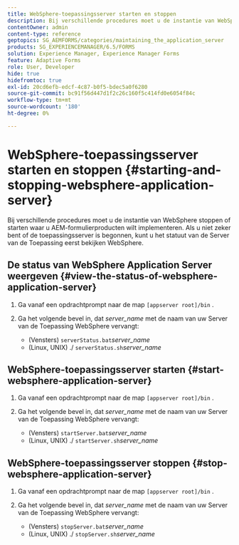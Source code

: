 ```yaml
---
title: WebSphere-toepassingsserver starten en stoppen
description: Bij verschillende procedures moet u de instantie van WebSphere stoppen of starten waar u AEM-formulierproducten wilt implementeren. In dit document wordt beschreven hoe u de WebSphere-toepassingsserver start en stopt.
contentOwner: admin
content-type: reference
geptopics: SG_AEMFORMS/categories/maintaining_the_application_server
products: SG_EXPERIENCEMANAGER/6.5/FORMS
solution: Experience Manager, Experience Manager Forms
feature: Adaptive Forms
role: User, Developer
hide: true
hidefromtoc: true
exl-id: 20cd6efb-edcf-4c87-b0f5-bdec5a0f6280
source-git-commit: bc91f56d447d1f2c26c160f5c414fd0e6054f84c
workflow-type: tm+mt
source-wordcount: '180'
ht-degree: 0%

---
```


# WebSphere-toepassingsserver starten en stoppen {#starting-and-stopping-websphere-application-server}

Bij verschillende procedures moet u de instantie van WebSphere stoppen of starten waar u AEM-formulierproducten wilt implementeren. Als u niet zeker bent of de toepassingsserver is begonnen, kunt u het statuut van de Server van de Toepassing eerst bekijken WebSphere.

## De status van WebSphere Application Server weergeven {#view-the-status-of-websphere-application-server}

1. Ga vanaf een opdrachtprompt naar de map `[appserver root]/bin` .
1. Ga het volgende bevel in, dat *server_name* met de naam van uw Server van de Toepassing WebSphere vervangt:

   * (Vensters) `serverStatus.bat`*server_name*
   * (Linux, UNIX) ./ `serverStatus.sh`*server_name*

## WebSphere-toepassingsserver starten {#start-websphere-application-server}

1. Ga vanaf een opdrachtprompt naar de map `[appserver root]/bin` .
1. Ga het volgende bevel in, dat *server_name* met de naam van uw Server van de Toepassing WebSphere vervangt:

   * (Vensters) `startServer.bat`*server_name*
   * (Linux, UNIX) ./ `startServer.sh`*server_name*

## WebSphere-toepassingsserver stoppen {#stop-websphere-application-server}

1. Ga vanaf een opdrachtprompt naar de map `[appserver root]/bin` .
1. Ga het volgende bevel in, dat *server_name* met de naam van uw Server van de Toepassing WebSphere vervangt:

   * (Vensters) `stopServer.bat`*server_name*
   * (Linux, UNIX) ./ `stopServer.sh`*server_name*

